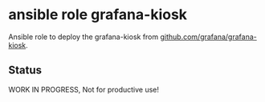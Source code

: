 # ansible role grafana-kiosk
Ansible role to deploy the grafana-kiosk from [github.com/grafana/grafana-kiosk](https://github.com/grafana/grafana-kiosk.git).

 Status
------
WORK IN PROGRESS, Not for productive use!
